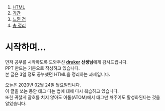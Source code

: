 <!DOCTYPE html>
  <html lang="en" dir="ltr">
    <head>
      <meta charset="utf-8">
    </head>
    <body>
      <div id="contents">
        <ol>
          <li><a href="2HTML.html">HTML</a></li>
          <li><a href="3기간.html">기간</a></li>
          <li><a href="4느낀점.html">느낀 점</a></li>
          <li><a href="5총정리.html">총 정리</a></li>
        </ol>
      </div>
      <h1>시작하며...</h1>
      <p>먼저 공부를 시작하도록 도와주신 <strong> <u>druker</u> 선생님</strong>에게 감사드립니다.<br>
        PPT 만드는 기분으로 작성하고 있습니다. <br>
        본 글은 3일 정도 공부했던 HTML을 정리하는 과제입니다.<br></p>
      <p>오늘은 2020년 02월 24일 월요일입니다.<br>
        이 글을 쓰는 동안 태그 다는 법에 대해 다시 복습하고 있습니다.<br>
        또한 귀찮게 괄호를 치지 않아도 아톰(ATOM)에서 태그만 쳐주어도 활성화된다는 것을 알았습니다.</p>
    </body>
  </html>
